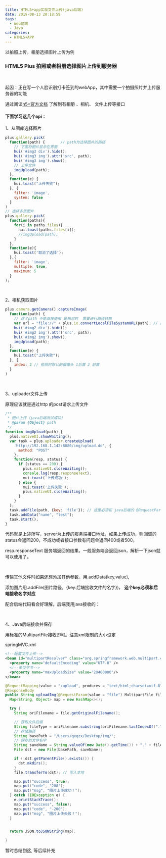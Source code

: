 ```yaml
---
title: HTML5+app实现文件上传(java后端)
date: 2019-08-13 20:18:59
tags:
  - Web前端
  - Java
categories:
  - HTML5+APP
---
```


以拍照上传，相册选择图片上传为例



### HTML5 Plus 拍照或者相册选择图片上传到服务器

<br>

起因：正在写一个人脸识别打卡签到的webApp，其中需要一个拍摄照片并上传服务器的功能

通过阅读[h5+官方文档](http://www.html5plus.org/doc)  了解到有相册 、相机、 文件上传等接口



#### 下面学习这几个api：



1、从图库选择图片

```javascript
plus.gallery.pick(
  function(path) {       // path为选择图片的路径
    // 下面将图片显示在界面
    hui('#img3 div').hide();
    hui('#img3 img').attr('src', path);
    hui('#img3 img').show();
    // 上传文件
    imgUpload(path);
  },
  function(e) {
    hui.toast("上传失败");
  }, {
    filter: 'image',
    system: false
  }
)
// 选择多张图片
plus.gallery.pick(
  function(paths){
    for(i in paths.files){
      hui.toast(paths.files[i]);
      //imgUpload(path);
    }
  },
  function(e){
    hui.toast('取消了选择');
  },{
    filter: 'image',
    multiple: true,
    maximum: 5
  }
);

```

<br>

2、相机获取图片

```javascript
plus.camera.getCamera().captureImage(
  function(path) {
    // 这个path 不能直接使用 是相对的  需要进行路径转换
    var url = "file://" + plus.io.convertLocalFileSystemURL(path); // 路径转换
    hui('#img2 div').hide();
    hui('#img2 img').attr('src', path);
    hui('#img2 img').show();
    imgUpload(path);
  },
  function(e) {
    hui.toast("上传失败");
  }, {
    index: 2 // 拍照时默认的摄像头 1后置 2 前置
  }
)
```

<br>

3、uploader文件上传

原理应该就是通过http 的post请求上传文件

```javascript
/**
 * 图片上传（java后端测试成功）
 * @param {Object} path
 */
function imgUpload(path) {
  plus.nativeUI.showWaiting();
  var task = plus.uploader.createUpload(
    'http://192.168.1.142:8080/img/upload.do', {
      method: "POST"
    },
    function(resp, status) {
      if (status == 200) {
        plus.nativeUI.closeWaiting();
        console.log(resp.responseText);
        mui.toast('上传成功');
      } else {
        mui.toast('上传失败');
        plus.nativeUI.closeWaiting();
      }
    }
  );
  task.addFile(path, {key: 'file'}); // 这里必须和 java后端的 @RequestParam(value = "file") 对应
  task.addData("name", "test");
  task.start();
}
```

代码就是上述所写，server为上传的服务端接口地址，如果上传成功，则回调的status会返回200，不成功或者接口参数有问题会返回400或者500。

resp.responseText  服务端返回的结果，一般服务端会返回json，解析一下json就可以使用了。

<br>

传输其他文件时如果还想添加其他参数，用.addData(key,value),

添加图片用.addFile(图片路径，{key:后端接收文件的名字})， **这个key必须和后端接收名字对应**

配合后端代码看会好理解，后端我用java接收的：

<br>

4、Java后端接收并保存

用标准的MultipartFile接收即可。注意xml限制的大小设定

springMVC.xml

```xml
<!--配置文件上传-->
<bean id="multipartResolver" class="org.springframework.web.multipart.commons.CommonsMultipartResolver">
  <property name="defaultEncoding" value="UTF-8" />
  <!--单位字节-->
  <property name="maxUploadSize" value="20480000"/>
</bean>
```



```java
@RequestMapping(value = "/upload", produces = "text/html;charset=utf-8")
@ResponseBody
public String uploadImg(@RequestParam(value = "file") MultipartFile file, HttpServletRequest request) {
  Map<String, Object> map = new HashMap<>();

  try {
    String oriFilename = file.getOriginalFilename();

    // 获取文件后缀
    String fileType = oriFilename.substring(oriFilename.lastIndexOf(".") + 1, oriFilename.length()).toLowerCase();
    // 存储路径
    String basePath = "/Users/qxqzx/Desktop/img/";
    // 保存的文件名字
    String saveName = String.valueOf(new Date().getTime()) + "." + fileType;
    File dst = new File(basePath, saveName);

    if (!dst.getParentFile().exists()) {
      dst.mkdirs();
    }
    file.transferTo(dst); // 写入本地

    map.put("success", true);
    map.put("code", "200");
    map.put("msg", "图片上传成功！");
  } catch (IOException e) {
    e.printStackTrace();
    map.put("success", false);
    map.put("code", "-200");
    map.put("msg", "图片上传失败！");
  }


  return JSON.toJSONString(map);

}

```



暂时总结到这, 等后续补充

